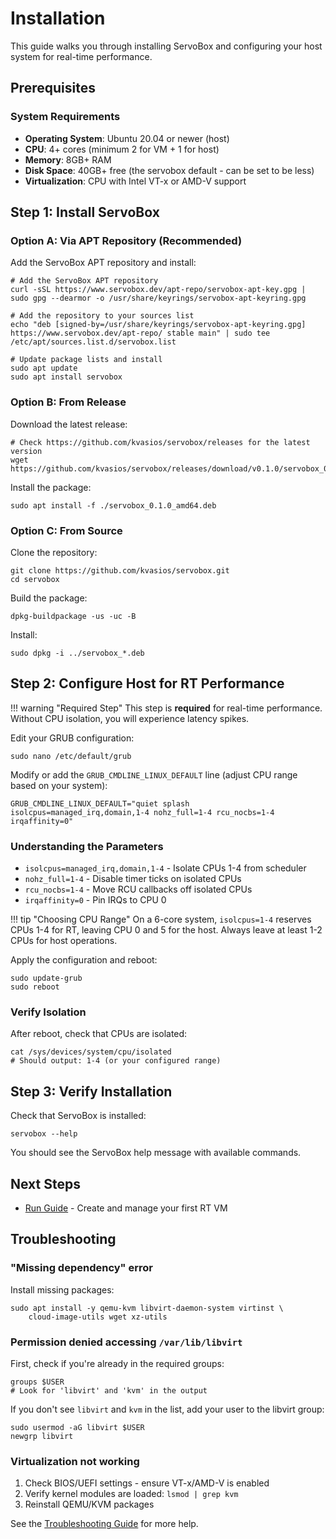 # Installation

This guide walks you through installing ServoBox and configuring your host system for real-time performance.

## Prerequisites

### System Requirements

- **Operating System**: Ubuntu 20.04 or newer (host)
- **CPU**: 4+ cores (minimum 2 for VM + 1 for host)
- **Memory**: 8GB+ RAM
- **Disk Space**: 40GB+ free (the servobox default - can be set to be less)
- **Virtualization**: CPU with Intel VT-x or AMD-V support


## Step 1: Install ServoBox

### Option A: Via APT Repository (Recommended)

Add the ServoBox APT repository and install:

```console
# Add the ServoBox APT repository
curl -sSL https://www.servobox.dev/apt-repo/servobox-apt-key.gpg | sudo gpg --dearmor -o /usr/share/keyrings/servobox-apt-keyring.gpg

# Add the repository to your sources list
echo "deb [signed-by=/usr/share/keyrings/servobox-apt-keyring.gpg] https://www.servobox.dev/apt-repo/ stable main" | sudo tee /etc/apt/sources.list.d/servobox.list

# Update package lists and install
sudo apt update
sudo apt install servobox
```

### Option B: From Release

Download the latest release:

```console
# Check https://github.com/kvasios/servobox/releases for the latest version
wget https://github.com/kvasios/servobox/releases/download/v0.1.0/servobox_0.1.0_amd64.deb
```

Install the package:

```console
sudo apt install -f ./servobox_0.1.0_amd64.deb
```

### Option C: From Source

Clone the repository:

```console
git clone https://github.com/kvasios/servobox.git
cd servobox
```

Build the package:

```console
dpkg-buildpackage -us -uc -B
```

Install:

```console
sudo dpkg -i ../servobox_*.deb
```

## Step 2: Configure Host for RT Performance

!!! warning "Required Step"
    This step is **required** for real-time performance. Without CPU isolation, you will experience latency spikes.

Edit your GRUB configuration:

```console
sudo nano /etc/default/grub
```

Modify or add the `GRUB_CMDLINE_LINUX_DEFAULT` line (adjust CPU range based on your system):

```text
GRUB_CMDLINE_LINUX_DEFAULT="quiet splash isolcpus=managed_irq,domain,1-4 nohz_full=1-4 rcu_nocbs=1-4 irqaffinity=0"
```

### Understanding the Parameters

- `isolcpus=managed_irq,domain,1-4` - Isolate CPUs 1-4 from scheduler
- `nohz_full=1-4` - Disable timer ticks on isolated CPUs
- `rcu_nocbs=1-4` - Move RCU callbacks off isolated CPUs
- `irqaffinity=0` - Pin IRQs to CPU 0

!!! tip "Choosing CPU Range"
    On a 6-core system, `isolcpus=1-4` reserves CPUs 1-4 for RT, leaving CPU 0 and 5 for the host.
    Always leave at least 1-2 CPUs for host operations.

Apply the configuration and reboot:

```console
sudo update-grub
sudo reboot
```

### Verify Isolation

After reboot, check that CPUs are isolated:

```console
cat /sys/devices/system/cpu/isolated
# Should output: 1-4 (or your configured range)
```

## Step 3: Verify Installation

Check that ServoBox is installed:

```console
servobox --help
```

You should see the ServoBox help message with available commands.


## Next Steps

- [Run Guide](run.md) - Create and manage your first RT VM
 

## Troubleshooting

### "Missing dependency" error

Install missing packages:

```console
sudo apt install -y qemu-kvm libvirt-daemon-system virtinst \
    cloud-image-utils wget xz-utils
```

### Permission denied accessing `/var/lib/libvirt`

First, check if you're already in the required groups:

```console
groups $USER
# Look for 'libvirt' and 'kvm' in the output
```

If you don't see `libvirt` and `kvm` in the list, add your user to the libvirt group:

```console
sudo usermod -aG libvirt $USER
newgrp libvirt
```

### Virtualization not working

1. Check BIOS/UEFI settings - ensure VT-x/AMD-V is enabled
2. Verify kernel modules are loaded: `lsmod | grep kvm`
3. Reinstall QEMU/KVM packages

See the [Troubleshooting Guide](../reference/troubleshooting.md) for more help.

